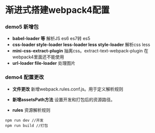 # 渐进式搭建webpack4配置

### demo5 新增包 
* **babel-loader 等** 
解析JS es6 es7转 es5
* **css-loader style-loader less-loader less style-loader**
解析css less 
* **mini-css-extract-plugin**
抽离css。extract-text-webpack-plugin 在webpack4里面还不能使用
* **url-loader file-loader**
处理图片

### demo4 配置更改

* **文件更改**
新增webpack.rules.conf.js。用于定义解析规则

* **新增assetsPath方法**
设置开发和打包后的资源路径。



* **rules** 
资源解析规则


```
npm run dev //开发
npm run build //打包
```